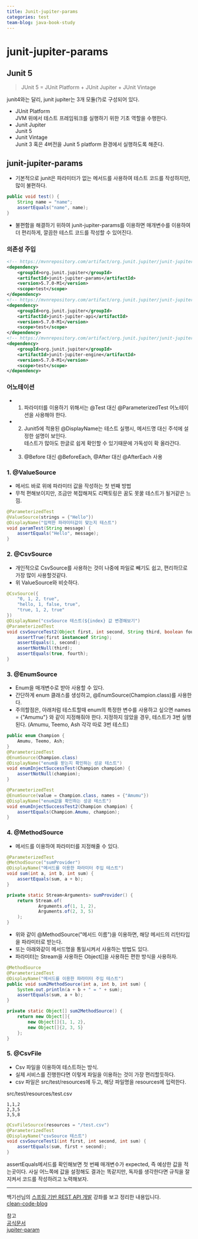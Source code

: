 ```yaml
---
title: Junit-jupiter-params
categories: test
team-blog: java-book-study
---
```


# junit-jupiter-params

## Junit 5
> JUnit 5 = JUnit Platform + JUnit Jupiter + JUnit Vintage

junit4와는 달리, junit jupiter는 3개 모듈(?)로 구성되어 있다.

- JUnit Platform  
    JVM 위에서 테스트 프레임워크를 실행하기 위한 기초 역할을 수행한다.  
- Junit Jupiter  
    Junit 5
- Junit Vintage  
    Junit 3 혹은 4버전을 Junit 5 platform 환경에서 실행하도록 해준다.  

## junit-jupiter-params

- 기본적으로 junit은 파라미터가 없는 메서드를 사용하여 테스트 코드를 작성하지만, 많이 불편하다.  
``` java
public void test() {
    String name = "name";
    assertEquals("name", name);
}
```
- 불편함을 해결하기 위하여 junit-jupiter-params를 이용하면 매개변수를 이용하여 더 편리하게, 깔끔한 테스트 코드를 작성할 수 있어진다.


### 의존성 주입
``` xml
<!-- https://mvnrepository.com/artifact/org.junit.jupiter/junit-jupiter-params -->
<dependency>
    <groupId>org.junit.jupiter</groupId>
    <artifactId>junit-jupiter-params</artifactId>
    <version>5.7.0-M1</version>
    <scope>test</scope>
</dependency>
<!-- https://mvnrepository.com/artifact/org.junit.jupiter/junit-jupiter-api -->
<dependency>
    <groupId>org.junit.jupiter</groupId>
    <artifactId>junit-jupiter-api</artifactId>
    <version>5.7.0-M1</version>
    <scope>test</scope>
</dependency>
<!-- https://mvnrepository.com/artifact/org.junit.jupiter/junit-jupiter-engine -->
<dependency>
    <groupId>org.junit.jupiter</groupId>
    <artifactId>junit-jupiter-engine</artifactId>
    <version>5.7.0-M1</version>
    <scope>test</scope>
</dependency>
```

### 어노테이션

- 1. 파라미터를 이용하기 위해서는 @Test 대신 @ParameterizedTest 어노테이션을 사용해야 한다.
- 2. Junit5에 적용된 @DisplayName는 테스트 실행시, 메서드명 대신 주석에 설정한 설명이 보인다.  
테스트가 많아도 한글로 쉽게 확인할 수 있기때문에 가독성이 확 올라간다.  
- 3. @Before 대신 @BeforeEach, @After 대신 @AfterEach 사용

### 1. @ValueSource

- 메서드 바로 위에 파라미터 값을 작성하는 첫 번째 방법
- 무척 편해보이지만, 조금만 복잡해져도 리팩토링은 꿈도 못꿀 테스트가 될거같은 느낌.

``` java
@ParameterizedTest
@ValueSource(strings = {"Hello"})
@DisplayName("입력한 파라미터값이 맞는지 테스트")
void paramTest(String message) {
    assertEquals("Hello", message);
}
```

### 2. @CsvSource

- 개인적으로 CsvSource를 사용하는 것이 나중에 파일로 빼기도 쉽고, 편리하므로 가장 많이 사용할것같다.
- 위 ValueSource와 비슷하다.

``` java
@CsvSource({
    "0, 1, 2, true",
    "hello, 1, false, true",
    "true, 1, 2, true"
})
@DisplayName("csvSource 테스트(${index} 값 변경해보기")
@ParameterizedTest
void csvSourceTest2(Object first, int second, String third, boolean fourth) {
    assertTrue(first instanceof String);
    assertEquals(1, second);
    assertNotNull(third);
    assertEquals(true, fourth);
}
```

### 3. @EnumSource

- Enum을 매개변수로 받아 사용할 수 있다.
- 간단하게 enum 클래스를 생성하고, @EnumSource(Champion.class)를 사용한다.
- 주의할점은, 아래처럼 테스트할때 enum의 특정한 변수를 사용하고 싶으면 names = {"Amumu"} 와 같이 지정해줘야 한다.
지정하지 않았을 경우, 테스트가 3번 실행된다. (Amumu, Teemo, Ash 각각 따로 3번 테스트)
``` java
public enum Champion {
    Amumu, Teemo, Ash;
}
@ParameterizedTest
@EnumSource(Champion.class)
@DisplayName("enum을 받는지 확인하는 성공 테스트")
void enumInjectSuccessTest(Champion champion) {
    assertNotNull(champion);
}

@ParameterizedTest
@EnumSource(value = Champion.class, names = {"Amumu"})
@DisplayName("enum값을 확인하는 성공 테스트")
void enumInjectSuccessTest2(Champion champion) {
    assertEquals(Champion.Amumu, champion);
}
```

### 4. @MethodSource

- 메서드를 이용하여 파라미터를 지정해줄 수 있다.
``` java
@ParameterizedTest
@MethodSource("sumProvider")
@DisplayName("메서드를 이용한 파라미터 주입 테스트")
void sum(int a, int b, int sum) {
    assertEquals(sum, a + b);
}

private static Stream<Arguments> sumProvider() {
    return Stream.of(
            Arguments.of(1, 1, 2),
            Arguments.of(2, 3, 5)
    );
}
```
- 위와 같이 @MethodSource("메서드 이름")을 이용하면, 해당 메서드의 리턴타입을 파라미터로 받는다.
- 또는 아래와같이 메서드명을 통일시켜서 사용하는 방법도 있다.
- 파라미터는 Stream을 사용하든 Object[]을 사용하든 편한 방식을 사용하자.

``` java
@MethodSource
@ParameterizedTest
@DisplayName("메서드를 이용한 파라미터 주입 테스트")
public void sum2MethodSource(int a, int b, int sum) {
    System.out.println(a + b + " = " + sum);
    assertEquals(sum, a + b);
}

private static Object[] sum2MethodSource() {
    return new Object[]{
        new Object[]{1, 1, 2},
        new Object[]{2, 3, 5}
    };
}
```

### 5. @CsvFile

- Csv 파일을 이용하여 테스트하는 방식.
- 실제 서비스를 진행한다면 이렇게 파일을 이용하는 것이 가장 편리할듯하다.
- csv 파일은 src/test/resources에 두고, 해당 파일명을 resources에 입력한다.

src/test/resources/test.csv
``` csv
1,1,2
2,3,5
3,5,8
```
``` java
@CsvFileSource(resources = "/test.csv")
@ParameterizedTest
@DisplayName("csvSource 테스트")
void csvSourceTest1(int first, int second, int sum) {
    assertEquals(sum, first + second);
}
```

assertEquals메서드를 확인해보면 첫 번째 매개변수가 expected, 즉 예상한 값을 적는곳이다.
사실 어느쪽에 값을 설정해도 결과는 똑같지만, 독자를 생각한다면 규칙을 잘 지켜서 코드를 작성하려고 노력해보자.  

---

백기선님의 [스프링 기반 REST API 개발](https://www.inflearn.com/course/spring_rest-api/dashboard) 강좌를 보고 정리한 내용입니다.  
[clean-code-blog](https://lucky-java.tistory.com/)  

참고  
[공식문서](https://junit.org/junit5/docs/current/user-guide/)  
[jupiter-param](https://www.petrikainulainen.net/programming/testing/junit-5-tutorial-writing-parameterized-tests/)  
